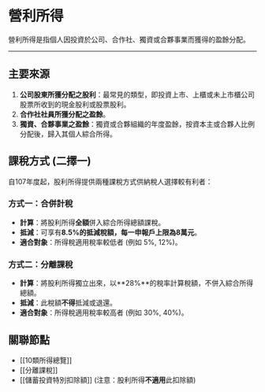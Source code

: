 # 營利所得

營利所得是指個人因投資於公司、合作社、獨資或合夥事業而獲得的盈餘分配。

---

## 主要來源

1.  **公司股東所獲分配之股利**：最常見的類型，即投資上市、上櫃或未上市櫃公司股票所收到的現金股利或股票股利。
2.  **合作社社員所獲分配之盈餘**。
3.  **獨資、合夥事業之盈餘**：獨資或合夥組織的年度盈餘，按資本主或合夥人比例分配後，歸入其個人綜合所得。

## 課稅方式 (二擇一)

自107年度起，股利所得提供兩種課稅方式供納稅人選擇較有利者：

### 方式一：合併計稅
- **計算**：將股利所得**全額**併入綜合所得總額課稅。
- **抵減**：可享有**8.5%**的抵減稅額，每一申報戶**上限為8萬元**。
- **適合對象**：所得稅適用稅率較低者 (例如 5%, 12%)。

### 方式二：分離課稅
- **計算**：將股利所得獨立出來，以**28%**的稅率計算稅額，不併入綜合所得總額。
- **抵減**：此稅額**不得**抵減或退還。
- **適合對象**：所得稅適用稅率較高者 (例如 30%, 40%)。

## 關聯節點
- [[10類所得總覽]]
- [[分離課稅]]
- [[儲蓄投資特別扣除額]] (注意：股利所得**不適用**此扣除額)
